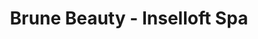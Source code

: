 ---
title: "Brune Beauty - Inselloft Spa"
url: /norderney/brune-beauty-inselloft-spa/
shop: Kosmetik
---